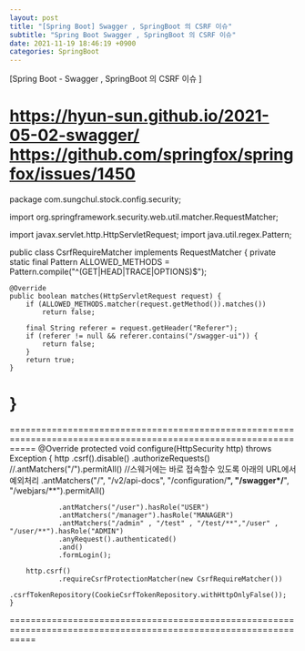 ```yaml
---
layout: post
title: "[Spring Boot] Swagger , SpringBoot 의 CSRF 이슈"
subtitle: "Spring Boot Swagger , SpringBoot 의 CSRF 이슈"
date: 2021-11-19 18:46:19 +0900
categories: SpringBoot
---
```

[Spring Boot - Swagger , SpringBoot 의 CSRF 이슈 ] 

https://hyun-sun.github.io/2021-05-02-swagger/
https://github.com/springfox/springfox/issues/1450
=================================================================================================================
package com.sungchul.stock.config.security;

import org.springframework.security.web.util.matcher.RequestMatcher;

import javax.servlet.http.HttpServletRequest;
import java.util.regex.Pattern;

public class CsrfRequireMatcher implements RequestMatcher {
    private static final Pattern ALLOWED_METHODS = Pattern.compile("^(GET|HEAD|TRACE|OPTIONS)$");

    @Override
    public boolean matches(HttpServletRequest request) {
        if (ALLOWED_METHODS.matcher(request.getMethod()).matches())
            return false;

        final String referer = request.getHeader("Referer");
        if (referer != null && referer.contains("/swagger-ui")) {
            return false;
        }
        return true;
    }
}
=================================================================================================================


=================================================================================================================
    @Override
    protected void configure(HttpSecurity http) throws Exception {
        http
                .csrf().disable()
                .authorizeRequests()
                //.antMatchers("/").permitAll()
                //스웨거에는 바로 접속할수 있도록 아래의 URL에서 예외처리
                .antMatchers("/", "/v2/api-docs", "/configuration/**", "/swagger*/**", "/webjars/**").permitAll()

                .antMatchers("/user").hasRole("USER")
                .antMatchers("/manager").hasRole("MANAGER")
                .antMatchers("/admin" , "/test" , "/test/**","/user" , "/user/**").hasRole("ADMIN")
                .anyRequest().authenticated()
                .and()
                .formLogin();

        http.csrf()
                .requireCsrfProtectionMatcher(new CsrfRequireMatcher())
                .csrfTokenRepository(CookieCsrfTokenRepository.withHttpOnlyFalse());
    }

=================================================================================================================
